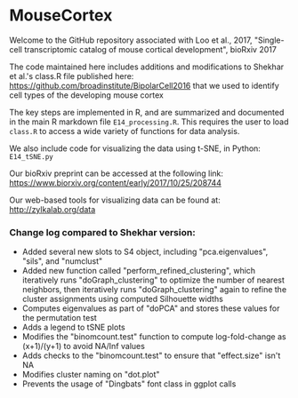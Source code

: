 # MouseCortex
Welcome to the GitHub repository associated with Loo et al., 2017, "Single-cell transcriptomic catalog of mouse cortical development", bioRxiv 2017

The code maintained here includes additions and modifications to Shekhar et al.'s class.R file published here: https://github.com/broadinstitute/BipolarCell2016 that we used to identify cell types of the developing mouse cortex

The key steps are implemented in R, and are summarized and documented in the main R markdown file `E14_processing.R`. This requires the user to load `class.R` to access a wide variety of functions for data analysis. 

We also include code for visualizing the data using t-SNE, in Python: `E14_tSNE.py`

Our bioRxiv preprint can be accessed at the following link:
https://www.biorxiv.org/content/early/2017/10/25/208744

Our web-based tools for visualizing data can be found at:
http://zylkalab.org/data


### Change log compared to Shekhar version:
* Added several new slots to S4 object, including "pca.eigenvalues", "sils", and "numclust"
* Added new function called "perform_refined_clustering", which iteratively runs "doGraph_clustering" to optimize the number of nearest neighbors, then iteratively runs "doGraph_clustering" again to refine the cluster assignments using computed Silhouette widths
* Computes eigenvalues as part of "doPCA" and stores these values for the permutation test
* Adds a legend to tSNE plots
* Modifies the "binomcount.test" function to compute log-fold-change as (x+1)/(y+1) to avoid NA/Inf values
* Adds checks to the "binomcount.test" to ensure that "effect.size" isn't NA
* Modifies cluster naming on "dot.plot"
* Prevents the usage of "Dingbats" font class in ggplot calls

